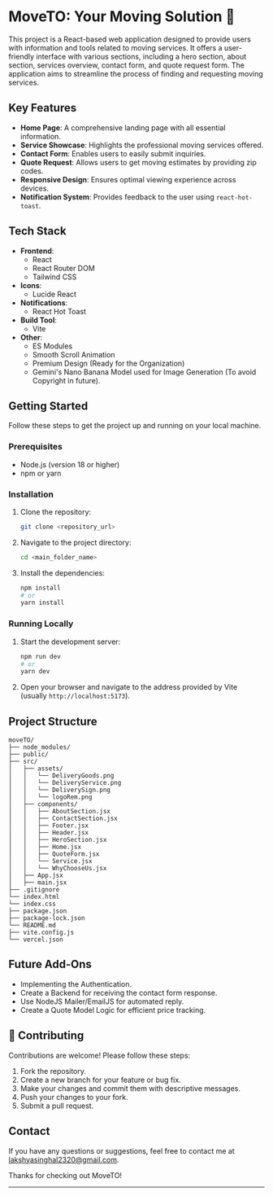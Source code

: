 # MoveTO: Your Moving Solution 🚚

This project is a React-based web application designed to provide users with information and tools related to moving services. It offers a user-friendly interface with various sections, including a hero section, about section, services overview, contact form, and quote request form. The application aims to streamline the process of finding and requesting moving services.

## Key Features

- **Home Page**: A comprehensive landing page with all essential information.
- **Service Showcase**: Highlights the professional moving services offered.
- **Contact Form**: Enables users to easily submit inquiries.
- **Quote Request**: Allows users to get moving estimates by providing zip codes.
- **Responsive Design**: Ensures optimal viewing experience across devices.
- **Notification System**: Provides feedback to the user using `react-hot-toast`.

## Tech Stack

- **Frontend**:
  - React
  - React Router DOM
  - Tailwind CSS
- **Icons**:
  - Lucide React
- **Notifications**:
  - React Hot Toast
- **Build Tool**:
  - Vite
- **Other**:
  - ES Modules
  - Smooth Scroll Animation
  - Premium Design (Ready for the Organization)
  - Gemini's Nano Banana Model used for Image Generation (To avoid Copyright in future).

## Getting Started

Follow these steps to get the project up and running on your local machine.

### Prerequisites

- Node.js (version 18 or higher)
- npm or yarn

### Installation

1.  Clone the repository:

    ```bash
    git clone <repository_url>
    ```

2.  Navigate to the project directory:

    ```bash
    cd <main_folder_name>
    ```

3.  Install the dependencies:

    ```bash
    npm install
    # or
    yarn install
    ```

### Running Locally

1.  Start the development server:

    ```bash
    npm run dev
    # or
    yarn dev
    ```

2.  Open your browser and navigate to the address provided by Vite (usually `http://localhost:5173`).

## Project Structure

```
moveTO/
├── node_modules/
├── public/
├── src/
│   ├── assets/
│   │   └── DeliveryGoods.png
│   │   └── DeliveryService.png
│   │   └── DeliverySign.png
│   │   └── logoRem.png
│   ├── components/
│   │   ├── AboutSection.jsx
│   │   ├── ContactSection.jsx
│   │   ├── Footer.jsx
│   │   ├── Header.jsx
│   │   ├── HeroSection.jsx
│   │   ├── Home.jsx
│   │   ├── QuoteForm.jsx
│   │   └── Service.jsx
│   │   └── WhyChooseUs.jsx
│   ├── App.jsx
│   ├── main.jsx
├── .gitignore
└── index.html
└── index.css
├── package.json
├── package-lock.json
└── README.md
├── vite.config.js
└── vercel.json
```

## Future Add-Ons

- Implementing the Authentication.
- Create a Backend for receiving the contact form response.
- Use NodeJS Mailer/EmailJS for automated reply.
- Create a Quote Model Logic for efficient price tracking.

## 🤝 Contributing

Contributions are welcome! Please follow these steps:

1.  Fork the repository.
2.  Create a new branch for your feature or bug fix.
3.  Make your changes and commit them with descriptive messages.
4.  Push your changes to your fork.
5.  Submit a pull request.

## Contact

If you have any questions or suggestions, feel free to contact me at [lakshyasinghal2320@gmail.com](mailto:lakshyasinghal2320@gmail.com).

Thanks for checking out MoveTO!

---
